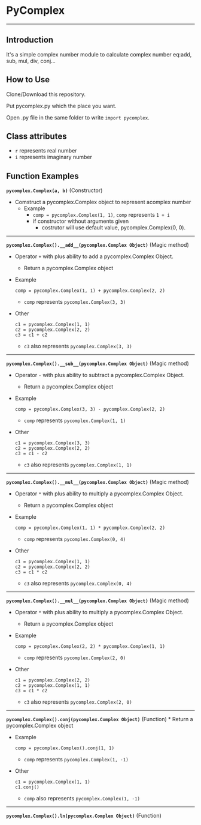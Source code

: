 # PyComplex

- - -

## Introduction
It's a simple complex number module to calculate complex number eq:add, sub, mul, div, conj...

## How to Use
Clone/Download this repository.

Put pycomplex.py which the place you want.

Open .py file in  the same folder to write ``import pycomplex``.

## Class attributes

* ``r`` represents real number 
* ``i`` represents imaginary number  
   
## Function Examples

**``pycomplex.Complex(a, b)``** (Constructor)
   * Comstruct a pycomplex.Complex object to represent acomplex number
      * Example
         * ``comp = pycomplex.Complex(1, 1)``, ``comp`` represents  ``1 + i``
         * if constructor without arguments given 
            * costrutor will use default value, pycomplex.Complex(0, 0).
      
 - - -

**``pycomplex.Complex().__add__(pycomplex.Complex Object)``**  (Magic method)
   * Operator ``+`` with plus ability to add a pycomplex.Complex Object.
      * Return a pycomplex.Complex object
   * Example
    
         comp = pycomplex.Complex(1, 1) + pycomplex.Complex(2, 2)
      * ``comp`` represents ``pycomplex.Complex(3, 3)``
   
   * Other
      
         c1 = pycomplex.Complex(1, 1)
         c2 = pycomplex.Complex(2, 2)
         c3 = c1 + c2 
    
      * ``c3`` also represents ``pycomplex.Complex(3, 3)``
         
 - - -

**``pycomplex.Complex().__sub__(pycomplex.Complex Object)``** (Magic method)
   * Operator ``-`` with plus ability to subtract a pycomplex.Complex Object.
      * Return a pycomplex.Complex object
   * Example

         comp = pycomplex.Complex(3, 3) - pycomplex.Complex(2, 2)      
      * ``comp`` represents ``pycomplex.Complex(1, 1)``
   
   * Other
            
         c1 = pycomplex.Complex(3, 3)                 
         c2 = pycomplex.Complex(2, 2)
         c3 = c1 - c2
      * ``c3`` also represents ``pycomplex.Complex(1, 1)``
   
- - -

**``pycomplex.Complex().__mul__(pycomplex.Complex Object)``** (Magic method)
   * Operator ``*`` with plus ability to multiply a pycomplex.Complex Object.
      * Return a pycomplex.Complex object
   * Example

         comp = pycomplex.Complex(1, 1) * pycomplex.Complex(2, 2)      
      * ``comp`` represents ``pycomplex.Complex(0, 4)``
   
   * Other
            
         c1 = pycomplex.Complex(1, 1)                 
         c2 = pycomplex.Complex(2, 2)
         c3 = c1 * c2
      * ``c3`` also represents ``pycomplex.Complex(0, 4)``

- - -

**``pycomplex.Complex().__mul__(pycomplex.Complex Object)``** (Magic method)
   * Operator ``*`` with plus ability to multiply a pycomplex.Complex Object.
      * Return a pycomplex.Complex object
   * Example

         comp = pycomplex.Complex(2, 2) * pycomplex.Complex(1, 1)      
      * ``comp`` represents ``pycomplex.Complex(2, 0)``
   
   * Other
            
         c1 = pycomplex.Complex(2, 2)                 
         c2 = pycomplex.Complex(1, 1)
         c3 = c1 * c2
      * ``c3`` also represents ``pycomplex.Complex(2, 0)``

- - -  

**``pycomplex.Complex().conj(pycomplex.Complex Object)``** (Function)
      * Return a pycomplex.Complex object
   * Example
   
         comp = pycomplex.Complex().conj(1, 1)
      * ``comp`` represents ``pycomplex.Complex(1, -1)``
   
   * Other    
         
         c1 = pycomplex.Complex(1, 1)
         c1.conj()
      * ``comp`` also represents ``pycomplex.Complex(1, -1)``

- - -

**``pycomplex.Complex().ln(pycomplex.Complex Object)``** (Function)   
